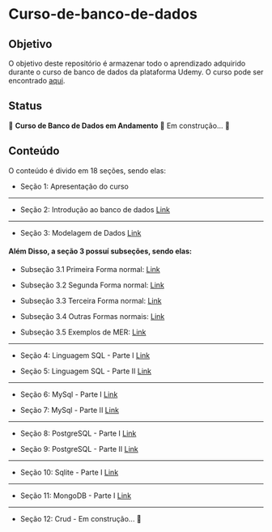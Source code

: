 # Curso-de-banco-de-dados

## Objetivo

O objetivo deste repositório é armazenar todo o aprendizado adquirido durante o curso de banco de dados da plataforma Udemy. O curso pode ser encontrado [aqui](https://www.udemy.com/course/curso-de-banco-de-dados-do-basico-ao-avancado/).

## Status

🚧 **Curso de Banco de Dados em Andamento** 🚀 Em construção... 🚧


## Conteúdo

O conteúdo é divido em 18 seções, sendo elas:
- Seção 1: Apresentação do curso
---

- Seção 2: Introdução ao banco de dados [Link](/Introdução/banco_de_dados_relacionais_vs_não_relacionais.md)
---
- Seção 3: Modelagem de Dados [Link](/Modelagem_de_dados/modelagem_conceitual_logica_&_fisica.md)


#### Além Disso, a seção 3 possuí subseções, sendo elas:

- Subseção 3.1 Primeira Forma normal: [Link](/Modelagem_de_dados/primeira_forma_normal.md)

- Subseção 3.2 Segunda Forma normal: [Link](/Modelagem_de_dados/segunda_forma_normal.md)

- Subseção 3.3 Terceira Forma normal: [Link](/Modelagem_de_dados/terceira_forma_normal.md)

- Subseção 3.4 Outras Formas normais: [Link](/Modelagem_de_dados/outras_formas_normais.md)

- Subseção 3.5 Exemplos de MER: [Link](/Modelagem_de_dados/Exemplos%20MER/anotações_exercicio.md)

---
- Seção 4: Linguagem SQL - Parte I [Link](/Linguagem%20SQL/README.md)

- Seção 5: Linguagem SQL - Parte II [Link](/Linguagem%20SQL/README.md)
---

- Seção 6: MySql - Parte I [Link](/mysql/README.md)

- Seção 7: MySql - Parte II [Link](/mysql/README.md)

---

- Seção 8: PostgreSQL - Parte I [Link](/PostgreSQL/README.md)

- Seção 9: PostgreSQL - Parte II [Link](/PostgreSQL/README.md)


---

- Seção 10: Sqlite - Parte I [Link](/sqlite3/README.md)

---

- Seção 11: MongoDB - Parte I [Link](/mongodb/README.md)
---
- Seção 12: Crud - Em construção... 🚧 